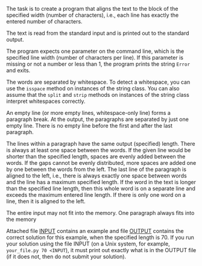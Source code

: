 The task is to create a program that aligns the text to the block of the specified width (number of characters), i.e., each line has exactly the entered number of characters.

The text is read from the standard input and is printed out to the standard output.

The program expects one parameter on the command line, which is the specified line width (number of characters per line). If this parameter is missing or not a number or less than 1, the program prints the string `Error` and exits.

The words are separated by whitespace. To detect a whitespace, you can use the `isspace` method on instances of the string class. You can also assume that the `split` and `strip` methods on instances of the string class interpret whitespaces correctly.

An empty line (or more empty lines, whitespace-only line) forms a paragraph break. At the output, the paragraphs are separated by just one empty line. There is no empty line before the first and after the last paragraph.

The lines within a paragraph have the same output (specified) length. There is always at least one space between the words. If the given line would be shorter than the specified length, spaces are evenly added between the words. If the gaps cannot be evenly distributed, more spaces are added one by one between the words from the left. The last line of the paragraph is aligned to the left, i.e., there is always exactly one space between words and the line has a maximum specified length. If the word in the text is longer than the specified line length, then this whole word is on a separate line and exceeds the maximum entered line length. If there is only one word on a line, then it is aligned to the left.

The entire input may not fit into the memory. One paragraph always fits into the memory

Attached file [INPUT](https://recodex.mff.cuni.cz/api/v1/uploaded-files/1c7b302d-6796-11e9-b0fd-00505601122b/download) contains an example and file [OUTPUT](https://recodex.mff.cuni.cz/api/v1/uploaded-files/1c7b2a50-6796-11e9-b0fd-00505601122b/download) contains the correct solution for this example, when the specified length is 70. If you run your solution using the file INPUT (on a Unix system, for example, `your_file.py 70 <INPUT`), it must print out exactly what is in the OUTPUT file (if it does not, then do not submit your solution).
